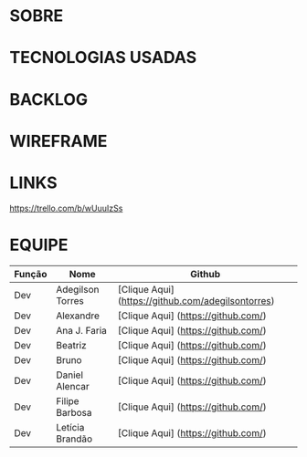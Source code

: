 # SOBRE

# TECNOLOGIAS USADAS

# BACKLOG

# WIREFRAME

# LINKS
https://trello.com/b/wUuuIzSs

# EQUIPE


| Função        | Nome              | Github    |
| ------------- | ----------------- |------------|
| Dev           | Adegilson Torres  | [Clique Aqui] (https://github.com/adegilsontorres)|
| Dev           | Alexandre         | [Clique Aqui] (https://github.com/)|
| Dev           | Ana J. Faria      | [Clique Aqui] (https://github.com/)|
| Dev           | Beatriz           | [Clique Aqui] (https://github.com/)|
| Dev           | Bruno             | [Clique Aqui] (https://github.com/)|
| Dev           | Daniel Alencar    | [Clique Aqui] (https://github.com/)|
| Dev           | Filipe Barbosa    | [Clique Aqui] (https://github.com/)|
| Dev           | Letícia Brandão   | [Clique Aqui] (https://github.com/)|


